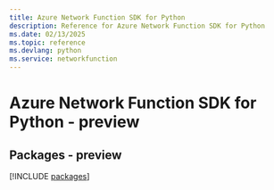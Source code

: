 ```yaml
---
title: Azure Network Function SDK for Python
description: Reference for Azure Network Function SDK for Python
ms.date: 02/13/2025
ms.topic: reference
ms.devlang: python
ms.service: networkfunction
---
```

# Azure Network Function SDK for Python - preview
## Packages - preview
[!INCLUDE [packages](network-function-index.md)]